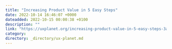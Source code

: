 ```yaml
---
title: "Increasing Product Value in 5 Easy Steps"
date: 2022-10-14 16:46:07 +0000
dateadded: 2022-10-15 00:00:38 +0100
description: ""
link: "https://uxplanet.org/increasing-product-value-in-5-easy-steps-3ace9f3f698d?source=rss----819cc2aaeee0---4"
category:
directory: _directory/ux-planet.md
---
```

